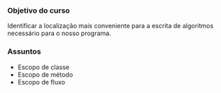 ### Objetivo do curso

Identificar a localização mais conveniente para a escrita de algoritmos necessário para o nosso programa.

### Assuntos

- Escopo de classe
- Escopo de método
- Escopo de fluxo
